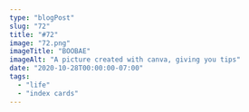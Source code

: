 ```yaml
---
type: "blogPost"
slug: "72"
title: "#72"
image: "72.png"
imageTitle: "BOOBAE"
imageAlt: "A picture created with canva, giving you tips"
date: "2020-10-28T00:00:00-07:00"
tags:
  - "life"
  - "index cards"
---
```

